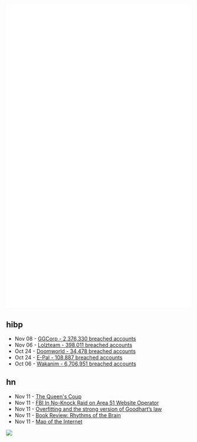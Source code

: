 ![Metrics](https://raw.githubusercontent.com/phixion/phixion/master/metrics.svg)

## hibp

<!--
for https://github.com/phixion/phixion/blob/main/.github/workflows/feeds.yml
-->
<!--START_SECTION:haveibeenpwnd-->
- Nov 08 - [GGCorp - 2,376,330 breached accounts](https://haveibeenpwned.com/PwnedWebsites#GGCorp)
- Nov 06 - [Lolzteam - 398,011 breached accounts](https://haveibeenpwned.com/PwnedWebsites#Lolzteam)
- Oct 24 - [Doomworld - 34,478 breached accounts](https://haveibeenpwned.com/PwnedWebsites#Doomworld)
- Oct 24 - [E-Pal - 108,887 breached accounts](https://haveibeenpwned.com/PwnedWebsites#EPal)
- Oct 06 - [Wakanim - 6,706,951 breached accounts](https://haveibeenpwned.com/PwnedWebsites#Wakanim)
<!--END_SECTION:haveibeenpwnd-->

## hn

<!--
for https://github.com/phixion/phixion/blob/main/.github/workflows/feeds.yml
-->
<!--START_SECTION:hn-->
- Nov 11 - [The Queen's Coup](https://declassifiedaus.org/2022/11/11/the-queens-coup/)
- Nov 11 - [FBI In No-Knock Raid on Area 51 Website Operator](https://twitter.com/g_knapp/status/1590893322322968577)
- Nov 11 - [Overfitting and the strong version of Goodhart’s law](https://sohl-dickstein.github.io/2022/11/06/strong-Goodhart.html)
- Nov 11 - [Book Review: Rhythms of the Brain](https://astralcodexten.substack.com/p/book-review-rhythms-of-the-brain)
- Nov 11 - [Map of the Internet](https://ipv4.dev.sarl/)
<!--END_SECTION:hn-->

<!--
for https://yhype.me
-->
![](https://hit.yhype.me/github/profile?user_id=13013670)
